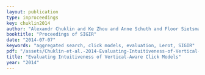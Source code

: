 ```yaml
---
layout: publication
type: inproceedings
key: chuklin2014
author: "Alexandr Chuklin and Ke Zhou and Anne Schuth and Floor Sietsma and Maarten de Rijke"
booktitle: "Proceedings of SIGIR"
date: "2014-07-07"
keywords: "aggregated search, click models, evaluation, Lerot, SIGIR"
pdf: "/assets/Chuklin-et-al.-2014-Evaluating-Intuitiveness-of-Vertical-Aware-Click-Models.pdf"
title: "Evaluating Intuitiveness of Vertical-Aware Click Models"
year: "2014"
---
```

